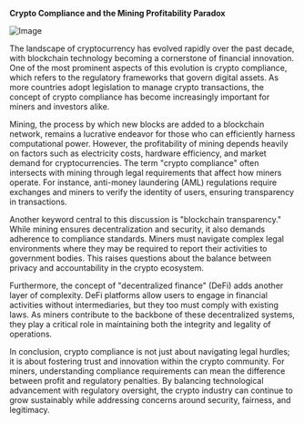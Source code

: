 **Crypto Compliance and the Mining Profitability Paradox**

![Image](https://github.com/user-attachments/assets/31692037-0104-4703-abd1-696b6a7dd41b)

The landscape of cryptocurrency has evolved rapidly over the past decade, with blockchain technology becoming a cornerstone of financial innovation. One of the most prominent aspects of this evolution is crypto compliance, which refers to the regulatory frameworks that govern digital assets. As more countries adopt legislation to manage crypto transactions, the concept of crypto compliance has become increasingly important for miners and investors alike.

Mining, the process by which new blocks are added to a blockchain network, remains a lucrative endeavor for those who can efficiently harness computational power. However, the profitability of mining depends heavily on factors such as electricity costs, hardware efficiency, and market demand for cryptocurrencies. The term "crypto compliance" often intersects with mining through legal requirements that affect how miners operate. For instance, anti-money laundering (AML) regulations require exchanges and miners to verify the identity of users, ensuring transparency in transactions.

Another keyword central to this discussion is "blockchain transparency." While mining ensures decentralization and security, it also demands adherence to compliance standards. Miners must navigate complex legal environments where they may be required to report their activities to government bodies. This raises questions about the balance between privacy and accountability in the crypto ecosystem.

Furthermore, the concept of "decentralized finance" (DeFi) adds another layer of complexity. DeFi platforms allow users to engage in financial activities without intermediaries, but they too must comply with existing laws. As miners contribute to the backbone of these decentralized systems, they play a critical role in maintaining both the integrity and legality of operations.

In conclusion, crypto compliance is not just about navigating legal hurdles; it is about fostering trust and innovation within the crypto community. For miners, understanding compliance requirements can mean the difference between profit and regulatory penalties. By balancing technological advancement with regulatory oversight, the crypto industry can continue to grow sustainably while addressing concerns around security, fairness, and legitimacy.